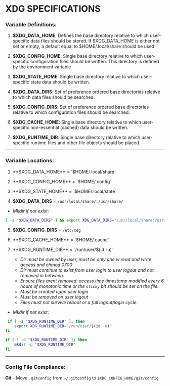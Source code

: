 # XDG SPECIFICATIONS

### Variable Definitions:

1. **$XDG_DATA_HOME**: Defines the base directory relative to which user-specific data files should be stored. If $XDG_DATA_HOME is either not set or empty, a default equal to $HOME/.local/share should be used.

2. **$XDG_CONFIG_HOME**: Single base directory relative to which user-specific configuration files should be written. This directory is defined by the environment variable

3.  **$XDG_STATE_HOME**: Single base directory relative to which user-specific state data should be written.

4. **$XDG_DATA_DIRS**: Set of preference ordered base directories relative to which data files should be searched.

5. **$XDG_CONFIG_DIRS**: Set of preference ordered base directories relative to which configuration files should be searched.

6. **$XDG_CACHE_HOME**: Single base directory relative to which user-specific non-essential (cached) data should be written.

7. **$XDG_RUNTIME_DIR**: Single base directory relative to which user-specific runtime files and other file objects should be placed.

---

### Variable Locations:

1. **$XDG_DATA_HOME** = `$HOME/.local/share`

2. **$XDG_CONFIG_HOME** = `$HOME/.config`

3. **$XDG_STATE_HOME** = `$HOME/.local/state`

4. **$XDG_DATA_DIRS** = `/usr/local/share/:/usr/share/`

* *Mkdir if not exist*:
```bash
[ -z "$XDG_DATA_DIRS" ] && export XDG_DATA_DIRS="/usr/local/share:/usr/share"
```

5. **$XDG_CONFIG_DIRS** = `/etc/xdg`

6. **$XDG_CACHE_HOME** = `$HOME/.cache`

7. **$XDG_RUNTIME_DIR** = `/run/user/$(id -u)`

    * *Dir must be owned by user, must be only one w read and write access and chmod 0700*
    * *Dir must continue to exist from user login to user logout and not removed in between.*
    * *Ensure files arent removed: access time timestamp modified every 6 hours of monotonic time or the `sticky` bit should be set on the file.*
    * *Must be created upon user login*
    * *Must be removed on user logout*
    * *Files must not survive reboot or a full logout/login cycle.*

* *Mkdir if not exist*:
```bash
 if [ -z "$XDG_RUNTIME_DIR" ]; then
    export XDG_RUNTIME_DIR="/run/user/$(id -u)"
fi

if [ ! -d "$XDG_RUNTIME_DIR" ]; then
    mkdir -p "$XDG_RUNTIME_DIR"
fi
```

---

### Config File Compliance:

**Git**
    - Move `.gitconfig` from `~/.gitconfig` to `$XDG_CONFIG_HOME/git/config`

